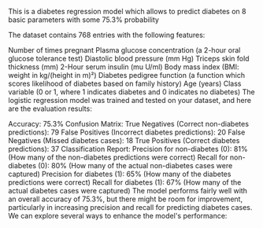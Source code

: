 This is a diabetes regression model which allows to predict diabetes on 8 basic parameters with some 75.3% probability 

The dataset contains 768 entries with the following features:

Number of times pregnant
Plasma glucose concentration (a 2-hour oral glucose tolerance test)
Diastolic blood pressure (mm Hg)
Triceps skin fold thickness (mm)
2-Hour serum insulin (mu U/ml)
Body mass index (BMI: weight in kg/(height in m)²)
Diabetes pedigree function (a function which scores likelihood of diabetes based on family history)
Age (years)
Class variable (0 or 1, where 1 indicates diabetes and 0 indicates no diabetes)
The logistic regression model was trained and tested on your dataset, and here are the evaluation results:

Accuracy: 75.3%
Confusion Matrix:
True Negatives (Correct non-diabetes predictions): 79
False Positives (Incorrect diabetes predictions): 20
False Negatives (Missed diabetes cases): 18
True Positives (Correct diabetes predictions): 37
Classification Report:
Precision for non-diabetes (0): 81% (How many of the non-diabetes predictions were correct)
Recall for non-diabetes (0): 80% (How many of the actual non-diabetes cases were captured)
Precision for diabetes (1): 65% (How many of the diabetes predictions were correct)
Recall for diabetes (1): 67% (How many of the actual diabetes cases were captured)
The model performs fairly well with an overall accuracy of 75.3%, but there might be room for improvement, particularly in increasing precision and recall for predicting diabetes cases. We can explore several ways to enhance the model's performance:
